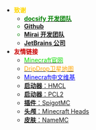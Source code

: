 * **<font color=gold>致谢</font>**
  * [**<font color=green>docsify 开发团队**](https://docsify.js.org/#/)
  * [**Github**](https://github.com/)
  * [**Mirai 开发团队**](https://github.com/mamoe/mirai)
  * [**JetBrains 公司</font>**](https://www.jetbrains.com/)
* **<font color=canyon>友情链接</font>**
  * [<font color=rede>Minecraft官网</font>](https://www.minecraft.net/zh-hans)
  * [<font color=orange>DripDrop卫星地图</font>](http://map3.dripdropminecraft.pub/#)
  * [<font color=blue>Minecraft中文维基</font>](https://minecraft.fandom.com/zh/wiki/Minecraft_Wiki)
  * [**启动器**：HMCL](http://ci.huangyuhui.net/job/HMCL/)
  * [**启动器**：PCL2](https://afdian.net/p/0164034c016c11ebafcb52540025c377)
  * [**插件**：SpigotMC](https://www.spigotmc.org/) 
  * [**头颅**：Minecraft Heads](https://minecraft-heads.com/)
  * [**皮肤**：NameMC](https://namemc.com/)